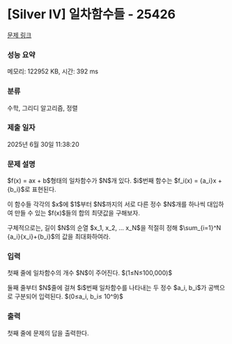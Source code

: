 # [Silver IV] 일차함수들 - 25426 

[문제 링크](https://www.acmicpc.net/problem/25426) 

### 성능 요약

메모리: 122952 KB, 시간: 392 ms

### 분류

수학, 그리디 알고리즘, 정렬

### 제출 일자

2025년 6월 30일 11:38:20

### 문제 설명

<p>$f(x) = ax + b$형태의 일차함수가 $N$개 있다. $i$번째 함수는 $f_i(x) = {a_i}x + {b_i}$로 표현된다.</p>

<p>이 함수들 각각의 $x$에 $1$부터 $N$까지의 서로 다른 정수 $N$개를 하나씩 대입하여 만들 수 있는 $f(x)$들의 합의 최댓값을 구해보자.</p>

<p>구체적으로는, 길이 $N$의 순열 $x_1, x_2, ... x_N$을 적절히 정해 $\sum_{i=1}^N {a_i}{x_i}+{b_i}$의 값을 최대화하여라.</p>

### 입력 

 <p>첫째 줄에 일차함수의 개수 $N$이 주어진다. $(1≤N≤100,000)$</p>

<p>둘째 줄부터 $N$줄에 걸쳐 $i$번째 일차함수를 나타내는 두 정수 $a_i, b_i$가 공백으로 구분되어 입력된다.  $(0≤a_i, b_i≤ 10^9)$</p>

### 출력 

 <p>첫째 줄에 문제의 답을 출력한다.</p>

